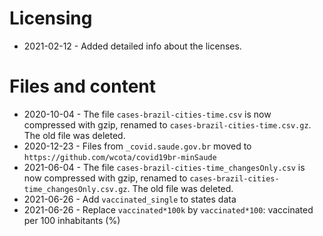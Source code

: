 # Licensing

- 2021-02-12 - Added detailed info about the licenses.

# Files and content

- 2020-10-04 - The file `cases-brazil-cities-time.csv` is now compressed with gzip, renamed to `cases-brazil-cities-time.csv.gz`. The old file was deleted.
- 2020-12-23 - Files from `_covid.saude.gov.br` moved to `https://github.com/wcota/covid19br-minSaude`
- 2021-06-04 - The file `cases-brazil-cities-time_changesOnly.csv` is now compressed with gzip, renamed to `cases-brazil-cities-time_changesOnly.csv.gz`. The old file was deleted.
- 2021-06-26 - Add `vaccinated_single` to states data
- 2021-06-26 - Replace `vaccinated*100k` by `vaccinated*100`: vaccinated per 100 inhabitants (%)
